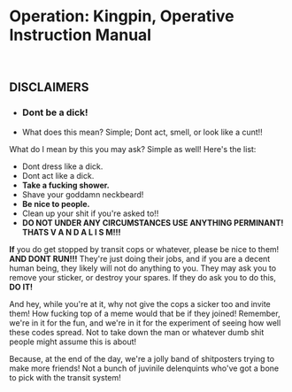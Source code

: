 # Operation: Kingpin, Operative Instruction Manual
&nbsp;
&nbsp;
&nbsp;	
## **DISCLAIMERS**

* ###	Dont be a dick!
+ What does this mean? Simple; Dont act, smell, or look like a cunt!!


What do I mean by this you may ask? Simple as well! Here's the list:

* Dont dress like a dick.
* Dont act like a dick.
* **Take a fucking shower.**
* Shave your goddamn neckbeard!
* **Be nice to people.**
* Clean up your shit if you're asked to!!
* **DO NOT UNDER ANY CIRCUMSTANCES USE ANYTHING PERMINANT! THATS V A N D A L I S M!!!**



**If** you do get stopped by transit cops or whatever, please be nice to them! **AND DONT RUN!!!** They're just doing their jobs, and if you are a decent human being, they likely will not do anything to you. They may ask you to remove your sticker, or destroy your spares. If they do ask you to do this, **DO IT!**

And hey, while you're at it, why not give the cops a sicker too and invite them! How fucking top of a meme would that be if they joined! Remember, we're in it for the fun, and we're in it for the experiment of seeing how well these codes spread. Not to take down the man or whatever dumb shit people might assume this is about!

Because, at the end of the day, we're a jolly band of shitposters trying to make more friends! Not a bunch of juvinile delenquints who've got a bone to pick with the transit system!